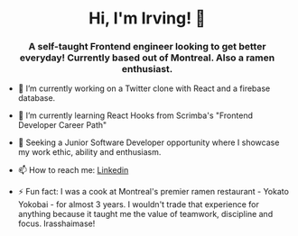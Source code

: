 <h1 align= "center"> Hi, I'm Irving! 👋</h1> 


<h3 align= "center">A self-taught Frontend engineer looking to get better everyday! Currently based out of Montreal. Also a ramen enthusiast.</h3>

- 🔭 I’m currently working on a Twitter clone with React and a firebase database.
- 🌱 I’m currently learning React Hooks from Scrimba's "Frontend Developer Career Path"
- 🤝 Seeking a Junior Software Developer opportunity where I showcase my work ethic, ability and enthusiasm.









- 📫 How to reach me: [Linkedin](https://www.linkedin.com/in/irving-henriquez/)


- ⚡ Fun fact: I was a cook at Montreal's premier ramen restaurant - Yokato Yokobai - for almost 3 years. I wouldn't trade that experience for anything because it taught me the value of teamwork, discipline and focus. Irasshaimase! 

<!--


Here are some ideas to get you started:

- 🔭 I’m currently working on ...
- 🌱 I’m currently learning ...
- 👯 I’m looking to collaborate on ...
- 🤔 I’m looking for help with ...
- 💬 Ask me about ...
- 📫 How to reach me: ...
- 😄 Pronouns: ...
- ⚡ Fun fact: ...
-->

